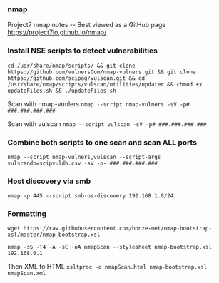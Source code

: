 ### nmap
 Project7 nmap notes -- Best viewed as a GitHub page  https://project7io.github.io/nmap/

### Install NSE scripts to detect vulnerabilities

`cd /usr/share/nmap/scripts/ && git clone https://github.com/vulnersCom/nmap-vulners.git && git clone https://github.com/scipag/vulscan.git && cd /usr/share/nmap/scripts/vulscan/utilities/updater && chmod +x updateFiles.sh && ./updateFiles.sh`

Scan with nmap-vunlers
`nmap --script nmap-vulners -sV -p# ###.###.###.###`

Scan with vulscan 
`nmap --script vulscan -sV -p# ###.###.###.###`

### Combine both scripts to one scan and scan ALL ports
`nmap --script nmap-vulners,vulscan --script-args vulscandb=scipvuldb.csv -sV -p- ###.###.###.###`

### Host discovery via smb
`nmap -p 445 --script smb-os-discovery 192.168.1.0/24`


### Formatting
`wget https://raw.githubusercontent.com/honze-net/nmap-bootstrap-xsl/master/nmap-bootstrap.xsl`

`nmap -sS -T4 -A -sC -oA nmapScan --stylesheet nmap-bootstrap.xsl 192.168.0.1`

Then XML to HTML
`xsltproc -o nmapScan.html nmap-bootstrap.xsl nmapScan.xml`
